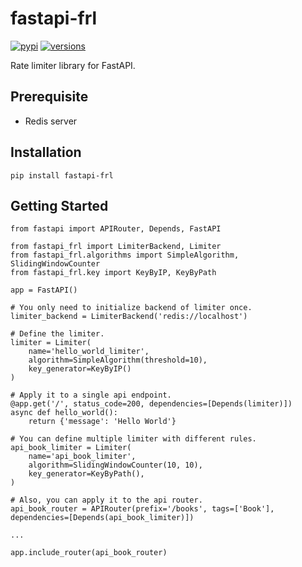 # fastapi-frl

[![pypi](https://img.shields.io/pypi/v/fastapi-frl.svg)](https://pypi.python.org/pypi/fastapi-frl)
[![versions](https://img.shields.io/pypi/pyversions/fastapi-frl.svg)](https://pypi.org/project/fastapi-frl/)

Rate limiter library for FastAPI.

## Prerequisite
- Redis server

## Installation
```shell
pip install fastapi-frl
```
## Getting Started

```python3
from fastapi import APIRouter, Depends, FastAPI

from fastapi_frl import LimiterBackend, Limiter
from fastapi_frl.algorithms import SimpleAlgorithm, SlidingWindowCounter
from fastapi_frl.key import KeyByIP, KeyByPath

app = FastAPI()

# You only need to initialize backend of limiter once.
limiter_backend = LimiterBackend('redis://localhost')

# Define the limiter.
limiter = Limiter(
    name='hello_world_limiter',
    algorithm=SimpleAlgorithm(threshold=10),
    key_generator=KeyByIP()
)

# Apply it to a single api endpoint.
@app.get('/', status_code=200, dependencies=[Depends(limiter)])
async def hello_world():
    return {'message': 'Hello World'}

# You can define multiple limiter with different rules.
api_book_limiter = Limiter(
    name='api_book_limiter',
    algorithm=SlidingWindowCounter(10, 10),
    key_generator=KeyByPath(),
)

# Also, you can apply it to the api router.
api_book_router = APIRouter(prefix='/books', tags=['Book'], dependencies=[Depends(api_book_limiter)])

...

app.include_router(api_book_router)

```
